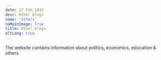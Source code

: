 ```yaml
---
date: 17 Feb 2019
desc: Other blogs
name: 'others'
noMainImage: True
title: Other blogs
altLang: true
---
```


The website contains information about politics, economics, education & others.

<style>
    /* body{
    font-family: 'Source Sans Pro', -apple-system, BlinkMacSystemFont, 'Segoe UI', Roboto, 'Helvetica Neue', Arial, sans-serif;
    } */
</style>